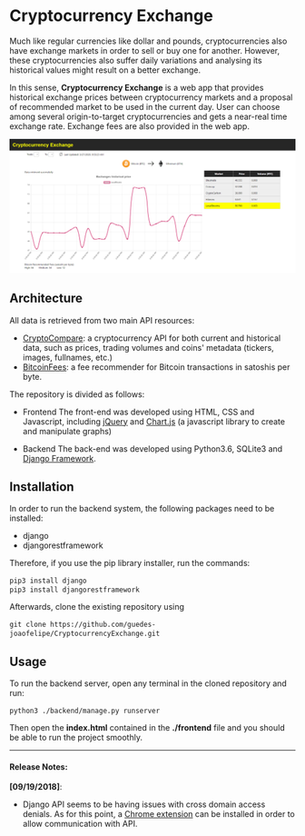 # Cryptocurrency Exchange

Much like regular currencies like dollar and pounds, cryptocurrencies also have exchange markets in order to sell or buy one for another. However, these cryptocurrencies also suffer daily variations and analysing its historical values might result on a better exchange. 

In this sense, **Cryptocurrency Exchange** is a web app that provides historical exchange prices between cryptocurrency markets and a proposal of recommended market to be used in the current day. User can choose among several origin-to-target cryptocurrencies and gets a near-real time exchange rate. Exchange fees are also provided in the web app. 

![](/frontend/img/example_screen.png)

## Architecture

All data is retrieved from two main API resources: 

- [CryptoCompare](https://www.cryptocompare.com/api/): a cryptocurrency API for both current and historical data, such as prices, trading volumes and coins' metadata (tickers, images, fullnames, etc.)
- [BitcoinFees](https://bitcoinfees.earn.com/api): a fee recommender for Bitcoin transactions in satoshis per byte. 

The repository is divided as follows: 
- Frontend
    The front-end was developed using HTML, CSS and Javascript, including [jQuery](https://jquery.com) and [Chart.js](http://www.chartjs.org) (a javascript library to create and manipulate graphs)

- Backend
   The back-end was developed using Python3.6, SQLite3 and [Django Framework](http://www.django-rest-framework.org). 


## Installation 

In order to run the backend system, the following packages need to be installed: 
- django
- djangorestframework

Therefore, if you use the pip library installer, run the commands:

```
pip3 install django
pip3 install djangorestframework
```

Afterwards, clone the existing repository using 

```
git clone https://github.com/guedes-joaofelipe/CryptocurrencyExchange.git
```

## Usage

To run the backend server, open any terminal in the cloned repository and run:

```
python3 ./backend/manage.py runserver
```

Then open the **index.html** contained in the **./frontend** file and you should be able to run the project smoothly. 

--------------

#### Release Notes:
**[09/19/2018]**: 
- Django API seems to be having issues with cross domain access denials. As for this point, a [Chrome extension](https://chrome.google.com/webstore/detail/allow-control-allow-origi/nlfbmbojpeacfghkpbjhddihlkkiljbi) can be installed in order to allow communication with API. 
